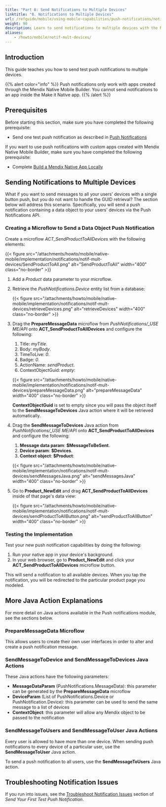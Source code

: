 ```yaml
---
title: "Part 8: Send Notifications to Multiple Devices"
linktitle: "8. Notifications to Multiple Devices"
url: /refguide/mobile/using-mobile-capabilities/push-notifications/notif-mult-devices/
weight: 90
description: Learn to send notifications to multiple devices with the Native Mobile Builder.
aliases:
    - /howto/mobile/notif-mult-devices/
---
```


## Introduction

This guide teaches you how to send test push notifications to multiple devices.

{{% alert color="info" %}}
Push notifications only work with apps created through the Mendix Native Mobile Builder. You cannot send notifications to an app inside the Make it Native app.
{{% /alert %}}

## Prerequisites

Before starting this section, make sure you have completed the following prerequisite:

* Send one test push notification as described in [Push Notifications](/refguide/mobile/using-mobile-capabilities/push-notifications/)

If you want to use push notifications with custom apps created with Mendix Native Mobile Builder, make sure you have completed the following prerequisite:

* Complete [Build a Mendix Native App Locally](/refguide/mobile/distributing-mobile-apps/building-native-apps/native-build-locally/)

## Sending Notifications to Multiple Devices

What if you want to send messages to all your users' devices with a single button push, but you do not want to handle the GUID retrieval? The section below will address this scenario. Specifically, you will send a push notification containing a data object to your users' devices via the Push Notifications API.

### Creating a Microflow to Send a Data Object Push Notification 

Create a microflow *ACT_SendProductToAllDevices* with the following elements:

{{< figure src="/attachments/howto/mobile/native-mobile/implementation/notifications/notif-mult-devices/SendProductToAll.png" alt="SendProductToAll"    width="400"  class="no-border" >}}

1. Add a *Product* data parameter to your microflow.
2. Retrieve the *PushNotifications.Device* entity list from a database:

    {{< figure src="/attachments/howto/mobile/native-mobile/implementation/notifications/notif-mult-devices/retrieveDevices.png" alt="retrieveDevices"    width="400"  class="no-border" >}}

3. Drag the **PrepareMessageData** microflow from *PushNotifications/_USE ME/API* onto **ACT_SendProductToAllDevices** and configure the following:<br />
    1. Title: *myTitle*.<br />
    1. Body: *myBody*.<br />
    1. TimeToLive: *0*.<br />
    1. Badge: *0*.<br />
    1. ActionName: *sendProduct*.<br />
    1. ContextObjectGuid: *empty*:

    {{< figure src="/attachments/howto/mobile/native-mobile/implementation/notifications/notif-mult-devices/prepareMessageData.png" alt="prepareMessageData"    width="400"  class="no-border" >}}

    **ContextObjectGuid** is set to empty since you will pass the object itself to the **SendMessageToDevices** Java action where it will be retrieved automatically. 

4. Drag the **SendMessageToDevices** Java action from *PushNotifications/_USE ME/API* onto **ACT_SendProductToAllDevices** and configure the following:<br />
    1. **Message data param**: **$MessageToBeSent**.<br />
    1. **Device param**: **$Devices**.<br />
    1. **Context object**: **$Product**:

    {{< figure src="/attachments/howto/mobile/native-mobile/implementation/notifications/notif-mult-devices/sendMessagesJava.png" alt="sendMessagesJava"    width="400"  class="no-border" >}}

5. Go to **Product_NewEdit** and drag **ACT_SendProductToAllDevices** inside of that page's data view:

    {{< figure src="/attachments/howto/mobile/native-mobile/implementation/notifications/notif-mult-devices/sendProductToAllButton.png" alt="sendProductToAllButton"    width="400"  class="no-border" >}}

### Testing the Implementation

Test your new push notification capabilities by doing the following:

1. Run your native app in your device's background.
2. In your web browser, go to **Product_NewEdit** and click your **ACT_SendProductToAllDevices** microflow button. 

This will send a notification to all available devices. When you tap the notification, you will be redirected to the particular product page you modeled.

## More Java Action Explanations

For more detail on Java actions available in the Push notifications module, see the sections below.

### PrepareMessageData Microflow

This allows users to create their own user interfaces in order to alter and create a push notification message. 

### SendMessageToDevice and SendMessageToDevices Java Actions

These Java actions have the following parameters:

* **MessageDataParam** (PushNotifications.MessageData): this parameter can be generated by the **PrepareMessageData** microflow
* **DeviceParam** (List of PushNotifications.Device or PushNotification.Device): this parameter can be used to send the same message to a list of devices
* **ContextObject**: this parameter will allow any Mendix object to be passed to the notification

### SendMessageToUsers and SendMessageToUser Java Actions

Every user is allowed to have more than one device. When sending push notifications to every device of a particular user, use the **SendMessageToUser** Java action.

To send a push notification to all users, use the **SendMessageToUsers** Java action.

## Troubleshooting Notification Issues

If you run into issues, see the [Troubleshoot Notification Issues](/refguide/mobile/using-mobile-capabilities/push-notifications/notif-send-test/#troubleshoot) section of *Send Your First Test Push Notification*.
